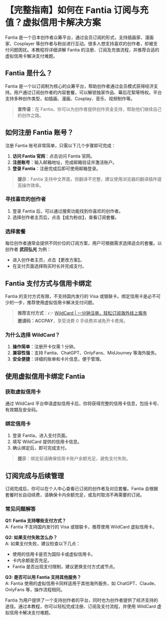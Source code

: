 # 【完整指南】如何在 Fantia 订阅与充值？虚拟信用卡解决方案

Fantia 是一个日本创作者众筹平台，通过会员订阅的形式，支持插画家、漫画家、Cosplayer 等创作者与粉丝进行互动。很多人想支持喜欢的创作者，却被支付问题困扰。本教程将详细讲解 Fantia 的注册、订阅及充值流程，并推荐合适的虚拟信用卡解决支付难题。

## Fantia 是什么？

Fantia 是一个以订阅制为核心的众筹平台，帮助创作者通过会员模式获得经济支持。用户通过订阅创作者的内容套餐，可以解锁独家作品、幕后花絮等特权。平台支持多种创作类型，如插画、漫画、Cosplay、音乐、视频制作等。

> **宣传语**：在 Fantia，你可以为创作者提供创作资金支持，帮助他们继续自己的创作之路。

## 如何注册 Fantia 账号？

注册 Fantia 账号非常简单，只需以下几个步骤即可完成：

1. **访问 Fantia 官网**：点击访问 Fantia 官网。
2. **注册账号**：输入邮箱地址，完成邮箱验证并激活账户。
3. **登录 Fantia**：注册完成后即可使用邮箱登录。

> **提示**：Fantia 支持中文界面，但翻译不完整，建议使用浏览器的翻译插件提高操作效率。

### 寻找喜欢的创作者

1. 登录 Fantia 后，可以通过搜索功能找到你喜欢的创作者。
2. 选择创作者主页后，点击【成为粉丝】，查看订阅套餐。

### 选择套餐

每位创作者通常会提供不同价位的订阅方案，用户可根据需求选择适合的套餐。以创作者 **武田弘光** 为例：

- 进入创作者主页，点击【更改方案】。
- 在支付页面选择购买时长并完成支付。

## Fantia 支付方式与信用卡绑定

Fantia 的支付方式有限，不支持国内发行的 Visa 或银联卡。绑定信用卡是必不可少的一步，推荐使用虚拟信用卡解决支付问题。

> **推荐支付方式**：👉 [WildCard | 一分钟注册，轻松订阅海外线上服务](https://bbtdd.com/WildCard)  
> **邀请码：ACCPAY**，享受消费 0 手续费并减免开卡费用。

### 为什么选择 WildCard？

1. **操作简单**：注册开卡仅需 1 分钟。
2. **兼容性强**：支持 Fantia、ChatGPT、OnlyFans、MidJourney 等海外服务。
3. **安全便捷**：详细的账单和卡片信息，便于管理。

## 使用虚拟信用卡绑定 Fantia

### 获取虚拟信用卡

通过 WildCard 平台申请虚拟信用卡后，你将获得完整的信用卡信息，包括卡号、有效期及安全码。

### 绑定信用卡

1. 登录 Fantia，进入支付页面。
2. 填写 WildCard 提供的信用卡信息。
3. 确认绑定后，即可完成支付。

> **提示**：绑定前请确保信用卡账户余额充足，避免支付失败。

## 订阅完成与后续管理

订阅完成后，你可以在个人中心查看已订阅的创作者及对应套餐。Fantia 会根据套餐时长自动续费，请确保卡内余额充足，或及时取消不再需要的订阅。

### 常见问题解答

**Q1: Fantia 支持哪些支付方式？**  
A: Fantia 不支持国内发行的 Visa 或银联卡，推荐使用 WildCard 虚拟信用卡。

**Q2: 如果支付失败怎么办？**  
A: 如果支付失败，建议检查以下几点：

- 使用的信用卡是否为国际卡或虚拟信用卡。
- 卡内余额是否充足。
- Fantia 是否出现支付限制，建议更换支付方式或节点。

**Q3: 是否可以用 Fantia 支持其他服务？**  
A: Fantia 使用的虚拟信用卡同样适用于其他海外服务，如 ChatGPT、Claude、OnlyFans 等，操作流程相同。

Fantia 为用户提供了一个支持创作者的平台，同时也为创作者提供了经济支持的途径。通过本教程，你可以轻松完成注册、订阅及支付流程，并使用 WildCard 虚拟信用卡解决支付难题。